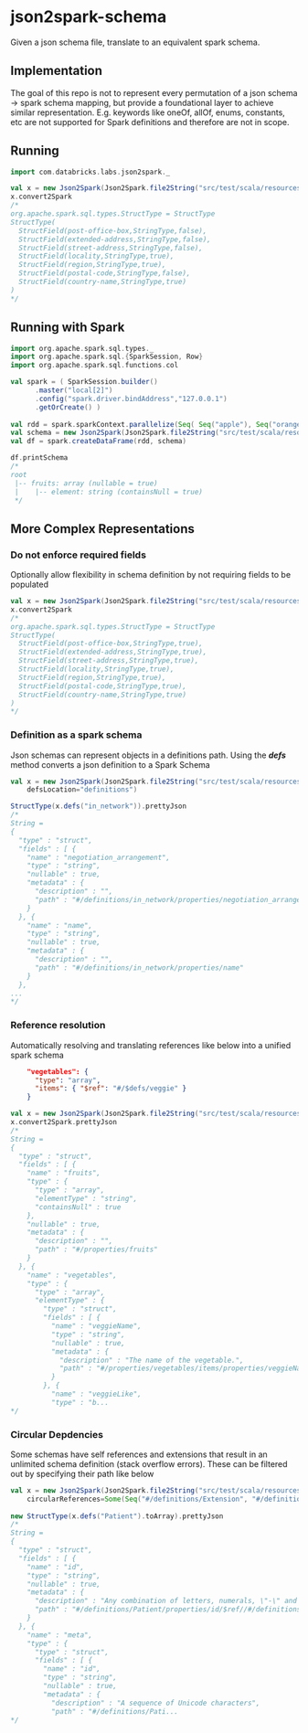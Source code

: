 # json2spark-schema
Given a json schema file, translate to an equivalent spark schema. 

## Implementation
The goal of this repo is not to represent every permutation of a json schema -> spark schema mapping, but provide a foundational layer to achieve similar representation. E.g. keywords like oneOf, allOf, enums, constants, etc are not supported for Spark definitions and therefore are not in scope. 


## Running
```scala
import com.databricks.labs.json2spark._ 

val x = new Json2Spark(Json2Spark.file2String("src/test/scala/resources/address.schema.json"))
x.convert2Spark
/*
org.apache.spark.sql.types.StructType = StructType
StructType(
  StructField(post-office-box,StringType,false), 
  StructField(extended-address,StringType,false), 
  StructField(street-address,StringType,false), 
  StructField(locality,StringType,true), 
  StructField(region,StringType,true), 
  StructField(postal-code,StringType,false), 
  StructField(country-name,StringType,true)
)
*/

```

## Running with Spark
```scala
import org.apache.spark.sql.types._
import org.apache.spark.sql.{SparkSession, Row}
import org.apache.spark.sql.functions.col

val spark = ( SparkSession.builder()
      .master("local[2]")
      .config("spark.driver.bindAddress","127.0.0.1") 
      .getOrCreate() )
      
val rdd = spark.sparkContext.parallelize(Seq( Seq("apple"), Seq("orange", "blueberry"), Seq("starfruit"), Seq("mango", "strawberry", "apple"))).map(row => Row(row))
val schema = new Json2Spark(Json2Spark.file2String("src/test/scala/resources/veggies.json")).convert2Spark
val df = spark.createDataFrame(rdd, schema)

df.printSchema
/*
root
 |-- fruits: array (nullable = true)
 |    |-- element: string (containsNull = true)
 */

```

## More Complex Representations 

### Do not enforce required fields
Optionally allow flexibility in schema definition by not requiring fields to be populated

```scala
val x = new Json2Spark(Json2Spark.file2String("src/test/scala/resources/address.schema.json"), enforceRequiredField=false)
x.convert2Spark
/*
org.apache.spark.sql.types.StructType = StructType
StructType(
  StructField(post-office-box,StringType,true), 
  StructField(extended-address,StringType,true), 
  StructField(street-address,StringType,true), 
  StructField(locality,StringType,true), 
  StructField(region,StringType,true), 
  StructField(postal-code,StringType,true), 
  StructField(country-name,StringType,true)
)
*/
```

### Definition as a spark schema
Json schemas can represent objects in a definitions path. Using the ***defs*** method converts a json definition to a Spark Schema

```scala
val x = new Json2Spark(Json2Spark.file2String("src/test/scala/resources/in-network-rates.json"), 
	defsLocation="definitions")

StructType(x.defs("in_network")).prettyJson
/*
String =
{
  "type" : "struct",
  "fields" : [ {
    "name" : "negotiation_arrangement",
    "type" : "string",
    "nullable" : true,
    "metadata" : {
      "description" : "",
      "path" : "#/definitions/in_network/properties/negotiation_arrangement"
    }
  }, {
    "name" : "name",
    "type" : "string",
    "nullable" : true,
    "metadata" : {
      "description" : "",
      "path" : "#/definitions/in_network/properties/name"
    }
  },
...
*/
```

### Reference resolution 
Automatically resolving and translating references like below into a unified spark schema

```json
    "vegetables": {
      "type": "array",
      "items": { "$ref": "#/$defs/veggie" }
    }
```

```scala
val x = new Json2Spark(Json2Spark.file2String("src/test/scala/resources/veggies.schema.json"))
x.convert2Spark.prettyJson
/*
String =
{
  "type" : "struct",
  "fields" : [ {
    "name" : "fruits",
    "type" : {
      "type" : "array",
      "elementType" : "string",
      "containsNull" : true
    },
    "nullable" : true,
    "metadata" : {
      "description" : "",
      "path" : "#/properties/fruits"
    }
  }, {
    "name" : "vegetables",
    "type" : {
      "type" : "array",
      "elementType" : {
        "type" : "struct",
        "fields" : [ {
          "name" : "veggieName",
          "type" : "string",
          "nullable" : true,
          "metadata" : {
            "description" : "The name of the vegetable.",
            "path" : "#/properties/vegetables/items/properties/veggieName"
          }
        }, {
          "name" : "veggieLike",
          "type" : "b...
*/	  
```

### Circular Depdencies 
Some schemas have self references and extensions that result in an unlimited schema definition (stack overflow errors). These can be filtered out by specifying their path like below

```scala
val x = new Json2Spark(Json2Spark.file2String("src/test/scala/resources/fhir.schema.json"), 
	circularReferences=Some(Seq("#/definitions/Extension", "#/definitions/Element", "#/definitions/Identifier", "#/definitions/Period","#/definitions/Reference")))
	
new StructType(x.defs("Patient").toArray).prettyJson
/*
String =
{
  "type" : "struct",
  "fields" : [ {
    "name" : "id",
    "type" : "string",
    "nullable" : true,
    "metadata" : {
      "description" : "Any combination of letters, numerals, \"-\" and \".\", with a length limit of 64 characters.  (This might be an integer, an unprefixed OID, UUID or any other identifier pattern that meets these constraints.)  Ids are case-insensitive.",
      "path" : "#/definitions/Patient/properties/id/$ref//#/definitions/id"
    }
  }, {
    "name" : "meta",
    "type" : {
      "type" : "struct",
      "fields" : [ {
        "name" : "id",
        "type" : "string",
        "nullable" : true,
        "metadata" : {
          "description" : "A sequence of Unicode characters",
          "path" : "#/definitions/Pati...
*/
```
